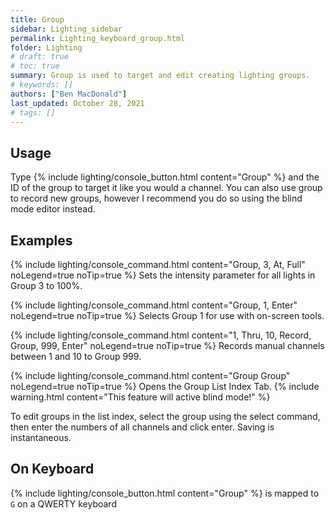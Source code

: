 ```yaml
---
title: Group
sidebar: Lighting_sidebar
permalink: Lighting_keyboard_group.html
folder: Lighting
# draft: true
# toc: true
summary: Group is used to target and edit creating lighting groups.  
# keywords: []
authors: ["Ben MacDonald"]
last_updated: October 28, 2021
# tags: []
---
```

## Usage
Type {% include lighting/console_button.html content="Group" %} and the ID of the group to target it like you would a channel. You can also use group to record new groups, however I recommend you do so using the blind mode editor instead.
## Examples
{% include lighting/console_command.html content="Group, 3, At, Full" noLegend=true noTip=true %}
Sets the intensity parameter for all lights in Group 3 to 100%.

{% include lighting/console_command.html content="Group, 1, Enter" noLegend=true noTip=true %}
Selects Group 1 for use with on-screen tools.

{% include lighting/console_command.html content="1, Thru, 10, Record, Group, 999, Enter" noLegend=true noTip=true %}
Records manual channels between 1 and 10 to Group 999.

{% include lighting/console_command.html content="Group Group" noLegend=true noTip=true %}
Opens the Group List Index Tab.
{% include warning.html content="This feature will active blind mode!" %}

To edit groups in the list index, select the group using the select command, then enter the numbers of all channels and click enter. Saving is instantaneous.


## On Keyboard
{% include lighting/console_button.html content="Group" %} is mapped to `G` on a QWERTY keyboard